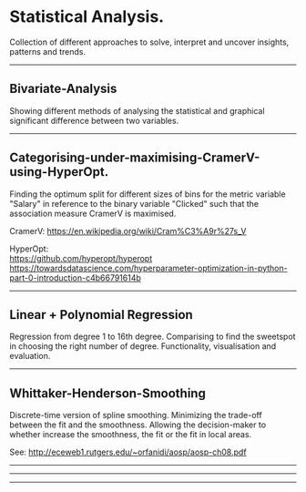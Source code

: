 # Statistical Analysis. 

Collection of different approaches to solve, interpret and uncover insights, patterns and trends. 

------------------------------------------------------------------------------------------------------------------------------
## Bivariate-Analysis

Showing different methods of analysing the statistical and graphical significant difference between two variables. 

------------------------------------------------------------------------------------------------------------------------------
## Categorising-under-maximising-CramerV-using-HyperOpt. 

Finding the optimum split for different sizes of bins for the metric variable "Salary" in reference to the binary variable "Clicked" such that the association measure CramerV is maximised.

CramerV:
		https://en.wikipedia.org/wiki/Cram%C3%A9r%27s_V

HyperOpt:	
		https://github.com/hyperopt/hyperopt
		https://towardsdatascience.com/hyperparameter-optimization-in-python-part-0-introduction-c4b66791614b

------------------------------------------------------------------------------------------------------------------------------

## Linear + Polynomial Regression

Regression from degree 1 to 16th degree.
Comparising to find the sweetspot in choosing the right number of degree.
Functionality, visualisation and evaluation.

------------------------------------------------------------------------------------------------------------------------------

## Whittaker-Henderson-Smoothing

Discrete-time version of spline smoothing. Minimizing the trade-off between the fit and the smoothness. 
Allowing the decision-maker to whether increase the smoothness, the fit or the fit in local areas.

See: http://eceweb1.rutgers.edu/~orfanidi/aosp/aosp-ch08.pdf

------------------------------------------------------------------------------------------------------------------------------

------------------------------------------------------------------------------------------------------------------------------

------------------------------------------------------------------------------------------------------------------------------